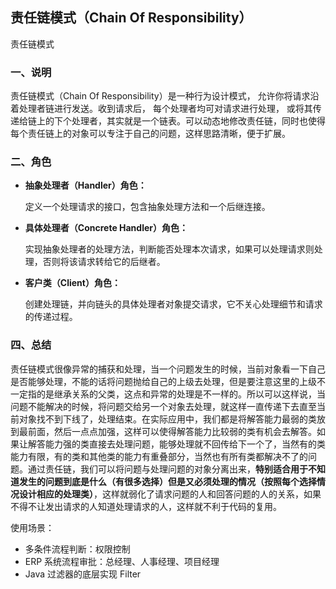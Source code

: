 ## 责任链模式（Chain Of Responsibility）

责任链模式

### 一、说明

责任链模式（Chain Of Responsibility）是一种行为设计模式， 允许你将请求沿着处理者链进行发送。收到请求后， 每个处理者均可对请求进行处理， 或将其传递给链上的下个处理者，其实就是一个链表。可以动态地修改责任链，同时也使得每个责任链上的对象可以专注于自己的问题，这样思路清晰，便于扩展。

### 二、角色

- **抽象处理者（Handler）角色：**

  定义一个处理请求的接口，包含抽象处理方法和一个后继连接。

- **具体处理者（Concrete Handler）角色：**

  实现抽象处理者的处理方法，判断能否处理本次请求，如果可以处理请求则处理，否则将该请求转给它的后继者。

- **客户类（Client）角色：**

  创建处理链，并向链头的具体处理者对象提交请求，它不关心处理细节和请求的传递过程。

### 四、总结

责任链模式很像异常的捕获和处理，当一个问题发生的时候，当前对象看一下自己是否能够处理，不能的话将问题抛给自己的上级去处理，但是要注意这里的上级不一定指的是继承关系的父类，这点和异常的处理是不一样的。所以可以这样说，当问题不能解决的时候，将问题交给另一个对象去处理，就这样一直传递下去直至当前对象找不到下线了，处理结束。在实际应用中，我们都是将解答能力最弱的类放到最前面，然后一点点加强，这样可以使得解答能力比较弱的类有机会去解答。如果让解答能力强的类直接去处理问题，能够处理就不回传给下一个了，当然有的类能力有限，有的类和其他类的能力有重叠部分，当然也有所有类都解决不了的问题。通过责任链，我们可以将问题与处理问题的对象分离出来，**特别适合用于不知道发生的问题到底是什么（有很多选择）但是又必须处理的情况（按照每个选择情况设计相应的处理类）**，这样就弱化了请求问题的人和回答问题的人的关系，如果不得不让发出请求的人知道处理请求的人，这样就不利于代码的复用。

使用场景：

- 多条件流程判断：权限控制
- ERP 系统流程审批：总经理、人事经理、项目经理
- Java 过滤器的底层实现 Filter
